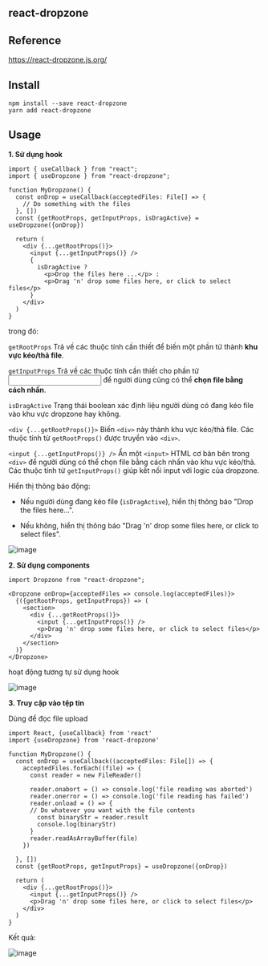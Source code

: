 ## react-dropzone

## Reference

https://react-dropzone.js.org/

## Install

```
npm install --save react-dropzone
yarn add react-dropzone
```

## Usage

**1. Sử dụng hook**

```tsx
import { useCallback } from "react";
import { useDropzone } from "react-dropzone";

function MyDropzone() {
  const onDrop = useCallback(acceptedFiles: File[] => {
    // Do something with the files
  }, [])
  const {getRootProps, getInputProps, isDragActive} = useDropzone({onDrop})

  return (
    <div {...getRootProps()}>
      <input {...getInputProps()} />
      {
        isDragActive ?
          <p>Drop the files here ...</p> :
          <p>Drag 'n' drop some files here, or click to select files</p>
      }
    </div>
  )
}
```

trong đó:

`getRootProps` Trả về các thuộc tính cần thiết để biến một phần tử thành **khu vực kéo/thả file**.

`getInputProps` Trả về các thuộc tính cần thiết cho phần tử <input> để người dùng cũng có thể **chọn file bằng cách nhấn**.

`isDragActive` Trạng thái boolean xác định liệu người dùng có đang kéo file vào khu vực dropzone hay không.

`<div {...getRootProps()}>` Biến `<div>` này thành khu vực kéo/thả file. Các thuộc tính từ `getRootProps()` được truyền vào `<div>`.

`<input {...getInputProps()} />` Ẩn một `<input>` HTML cơ bản bên trong `<div>` để người dùng có thể chọn file bằng cách nhấn vào khu vực kéo/thả. Các thuộc tính từ `getInputProps()` giúp kết nối input với logic của dropzone.

Hiển thị thông báo động:

- Nếu người dùng đang kéo file (`isDragActive`), hiển thị thông báo "Drop the files here...".

- Nếu không, hiển thị thông báo "Drag 'n' drop some files here, or click to select files".

![image](https://github.com/user-attachments/assets/f145b38d-0e5d-4938-9b05-7e322793ec51)

**2. Sử dụng components**

```tsx
import Dropzone from "react-dropzone";

<Dropzone onDrop={acceptedFiles => console.log(acceptedFiles)}>
  {({getRootProps, getInputProps}) => (
    <section>
      <div {...getRootProps()}>
        <input {...getInputProps()} />
        <p>Drag 'n' drop some files here, or click to select files</p>
      </div>
    </section>
  )}
</Dropzone>
```

hoạt động tương tự sử dụng hook

![image](https://github.com/user-attachments/assets/f145b38d-0e5d-4938-9b05-7e322793ec51)

**3. Truy cập vào tệp tin**

Dùng để đọc file upload

```tsx
import React, {useCallback} from 'react'
import {useDropzone} from 'react-dropzone'

function MyDropzone() {
  const onDrop = useCallback((acceptedFiles: File[]) => {
    acceptedFiles.forEach((file) => {
      const reader = new FileReader()

      reader.onabort = () => console.log('file reading was aborted')
      reader.onerror = () => console.log('file reading has failed')
      reader.onload = () => {
      // Do whatever you want with the file contents
        const binaryStr = reader.result
        console.log(binaryStr)
      }
      reader.readAsArrayBuffer(file)
    })
    
  }, [])
  const {getRootProps, getInputProps} = useDropzone({onDrop})

  return (
    <div {...getRootProps()}>
      <input {...getInputProps()} />
      <p>Drag 'n' drop some files here, or click to select files</p>
    </div>
  )
}
```

Kết quả: 

![image](https://github.com/user-attachments/assets/ab0d360c-cad1-4ccd-8d7e-f44fcfdcf6a9)


